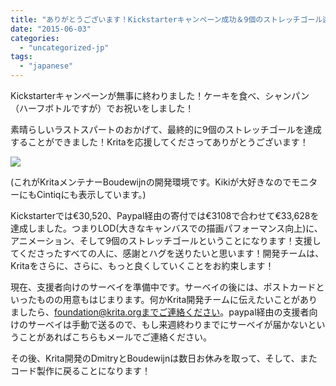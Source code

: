 ```yaml
---
title: "ありがとうございます！Kickstarterキャンペーン成功＆9個のストレッチゴール達成！"
date: "2015-06-03"
categories: 
  - "uncategorized-jp"
tags: 
  - "japanese"
---
```


Kickstarterキャンペーンが無事に終わりました！ケーキを食べ、シャンパン（ハーフボトルですが）でお祝いをしました！

素晴らしいラストスパートのおかげて、最終的に9個のストレッチゴールを達成することができました！Kritaを応援してくださってありがとうございます！

[![](images/yippee.png)](https://jp.krita.org/wp-content/uploads/2015/06/yippee.png)

(これがKritaメンテナーBoudewijnの開発環境です。Kikiが大好きなのでモニターにもCintiqにも表示しています。)

Kickstarterでは€30,520、Paypal経由の寄付では€3108で合わせて€33,628を達成しました。つまりLOD(大きなキャンバスでの描画パフォーマンス向上)に、アニメーション、そして9個のストレッチゴールということになります！支援してくださったすべての人に、感謝とハグを送りたいと思います！開発チームは、Kritaをさらに、さらに、もっと良くしていくことをお約束します！

現在、支援者向けのサーベイを準備中です。サーベイの後には、ポストカードといったものの用意もはじまります。何かKrita開発チームに伝えたいことがありましたら、foundation@krita.orgまでご連絡ください。paypal経由の支援者向けのサーベイは手動で送るので、もし来週終わりまでにサーベイが届かないということがあればこちらもメールでご連絡ください。

その後、Krita開発のDmitryとBoudewijnは数日お休みを取って、そして、またコード製作に戻ることになります！

